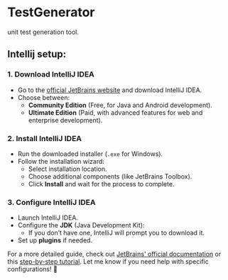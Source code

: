 # TestGenerator
unit test generation tool.

Intellij setup:
-

### **1. Download IntelliJ IDEA**
- Go to the [official JetBrains website](https://www.jetbrains.com/help/idea/installation-guide.html) and download IntelliJ IDEA.
- Choose between:
  - **Community Edition** (Free, for Java and Android development).
  - **Ultimate Edition** (Paid, with advanced features for web and enterprise development).

### **2. Install IntelliJ IDEA**
- Run the downloaded installer (`.exe` for Windows).
- Follow the installation wizard:
  - Select installation location.
  - Choose additional components (like JetBrains Toolbox).
  - Click **Install** and wait for the process to complete.

### **3. Configure IntelliJ IDEA**
- Launch IntelliJ IDEA.
- Configure the **JDK** (Java Development Kit):
  - If you don’t have one, IntelliJ will prompt you to download it.
- Set up **plugins** if needed.


For a more detailed guide, check out [JetBrains' official documentation](https://www.jetbrains.com/help/idea/installation-guide.html) or this [step-by-step tutorial](https://www.geeksforgeeks.org/step-by-step-guide-to-install-intellij-idea/). Let me know if you need help with specific configurations! 🚀

